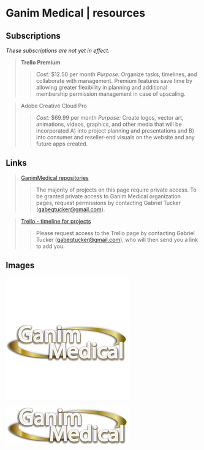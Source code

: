 # Ganim Medical | resources

## Subscriptions

*These subscriptions are not yet in effect.*

> **Trello Premium**
>> *Cost:* $12.50 per month
>> *Purpose:* Organize tasks, timelines, and collaborate with management.  Premium features save time by allowing greater flexibility in planning and additional membership permission management in case of upscaling.

> Adobe Creative Cloud Pro
>> *Cost:* $69.99 per month
>> *Purpose:* Create logos, vector art, animations, videos, graphics, and other media that will be incorporated A) into project planning and presentations and B) into consumer and reseller-end visuals on the website and any future apps created.

## Links

> [GanimMedical repositories](https://github.com/orgs/GanimMedical/repositories)
>> The majority of projects on this page require private access.  To be granted private access to Ganim Medical organization pages, request permissions by contacting Gabriel Tucker ([gabeqtucker@gmail.com](mailto:gabeqtucker@gmail.com)).

> [Trello - timeline for projects](https://trello.com/b/iKUpeArp/timeline)
>> Please request access to the Trello page by contacting Gabriel Tucker ([gabeqtucker@gmail.com](mailto:gabeqtucker@gmail.com)), who will then send you a link to add you.

## Images

![](GanimLogoSquare.png)

![](GanimLogoLong.png)
